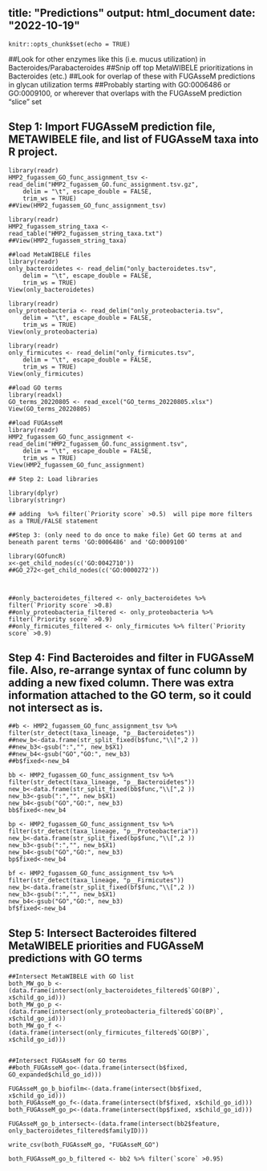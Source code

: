 title: "Predictions"
output: html_document
date: "2022-10-19"
---

```{r setup, include=FALSE}
knitr::opts_chunk$set(echo = TRUE)
```

##Look for other enzymes like this (i.e. mucus utilization) in Bacteroides/Parabacteroides
##Snip off top MetaWIBELE prioritizations in Bacteroides (etc.)
##Look for overlap of these with FUGAsseM predictions in glycan utilization terms
##Probably starting with GO:0006486 or GO:0009100, or wherever that overlaps with the FUGAsseM prediction “slice” set


## Step 1: Import FUGAsseM prediction file, METAWIBELE file, and list of FUGAsseM taxa into R project.
```{r}
library(readr)
HMP2_fugassem_GO_func_assignment_tsv <- read_delim("HMP2_fugassem_GO.func_assignment.tsv.gz", 
    delim = "\t", escape_double = FALSE, 
    trim_ws = TRUE)
##View(HMP2_fugassem_GO_func_assignment_tsv)

library(readr)
HMP2_fugassem_string_taxa <- read_table("HMP2_fugassem_string_taxa.txt")
##View(HMP2_fugassem_string_taxa)

##load MetaWIBELE files
library(readr)
only_bacteroidetes <- read_delim("only_bacteroidetes.tsv", 
    delim = "\t", escape_double = FALSE, 
    trim_ws = TRUE)
View(only_bacteroidetes)

library(readr)
only_proteobacteria <- read_delim("only_proteobacteria.tsv", 
    delim = "\t", escape_double = FALSE, 
    trim_ws = TRUE)
View(only_proteobacteria)

library(readr)
only_firmicutes <- read_delim("only_firmicutes.tsv", 
    delim = "\t", escape_double = FALSE, 
    trim_ws = TRUE)
View(only_firmicutes)

##load GO terms
library(readxl)
GO_terms_20220805 <- read_excel("GO_terms_20220805.xlsx")
View(GO_terms_20220805)

##load FUGAsseM
library(readr)
HMP2_fugassem_GO_func_assignment <- read_delim("HMP2_fugassem_GO.func_assignment.tsv", 
    delim = "\t", escape_double = FALSE, 
    trim_ws = TRUE)
View(HMP2_fugassem_GO_func_assignment)

```

```{r}
## Step 2: Load libraries

library(dplyr)
library(stringr)

## adding  %>% filter(`Priority score` >0.5)  will pipe more filters as a TRUE/FALSE statement

```

```{r}
##Step 3: (only need to do once to make file) Get GO terms at and beneath parent terms 'GO:0006486' and 'GO:0009100'

library(GOfuncR)
x<-get_child_nodes(c('GO:0042710'))
##GO_272<-get_child_nodes(c('GO:0000272'))


```
```{r}

##only_bacteroidetes_filtered <- only_bacteroidetes %>% filter(`Priority score` >0.8)
##only_proteobacteria_filtered <- only_proteobacteria %>% filter(`Priority score` >0.9)
##only_firmicutes_filtered <- only_firmicutes %>% filter(`Priority score` >0.9)
```

## Step 4: Find Bacteroides and filter in FUGAsseM file. Also, re-arrange syntax of func column by adding a new fixed column. There was extra information attached to the GO term, so it could not intersect as is.

```{r}
##b <- HMP2_fugassem_GO_func_assignment_tsv %>% filter(str_detect(taxa_lineage, "p__Bacteroidetes"))
##new_b<-data.frame(str_split_fixed(b$func,"\\[",2 ))
##new_b3<-gsub(":","", new_b$X1)
##new_b4<-gsub("GO","GO:", new_b3)
##b$fixed<-new_b4

bb <- HMP2_fugassem_GO_func_assignment_tsv %>% filter(str_detect(taxa_lineage, "p__Bacteroidetes"))
new_b<-data.frame(str_split_fixed(bb$func,"\\[",2 ))
new_b3<-gsub(":","", new_b$X1)
new_b4<-gsub("GO","GO:", new_b3)
bb$fixed<-new_b4

```

```{r}
bp <- HMP2_fugassem_GO_func_assignment_tsv %>% filter(str_detect(taxa_lineage, "p__Proteobacteria"))
new_b<-data.frame(str_split_fixed(bp$func,"\\[",2 ))
new_b3<-gsub(":","", new_b$X1)
new_b4<-gsub("GO","GO:", new_b3)
bp$fixed<-new_b4

```

```{r}
bf <- HMP2_fugassem_GO_func_assignment_tsv %>% filter(str_detect(taxa_lineage, "p__Firmicutes"))
new_b<-data.frame(str_split_fixed(bf$func,"\\[",2 ))
new_b3<-gsub(":","", new_b$X1)
new_b4<-gsub("GO","GO:", new_b3)
bf$fixed<-new_b4

```
## Step 5: Intersect Bacteroides filtered MetaWIBELE priorities and FUGAsseM predictions with GO terms

```{r}
##Intersect MetaWIBELE with GO list
both_MW_go_b <-(data.frame(intersect(only_bacteroidetes_filtered$`GO(BP)`, x$child_go_id)))
both_MW_go_p <-(data.frame(intersect(only_proteobacteria_filtered$`GO(BP)`, x$child_go_id)))
both_MW_go_f <-(data.frame(intersect(only_firmicutes_filtered$`GO(BP)`, x$child_go_id)))


##Intersect FUGAsseM for GO terms
##both_FUGAsseM_go<-(data.frame(intersect(b$fixed, GO_expanded$child_go_id)))

FUGAsseM_go_b_biofilm<-(data.frame(intersect(bb$fixed, x$child_go_id)))
both_FUGAsseM_go_f<-(data.frame(intersect(bf$fixed, x$child_go_id)))
both_FUGAsseM_go_p<-(data.frame(intersect(bp$fixed, x$child_go_id)))

FUGAsseM_go_b_intersect<-(data.frame(intersect(bb2$feature, only_bacteroidetes_filtered$familyID)))

write_csv(both_FUGAsseM_go, "FUGAsseM_GO")

both_FUGAsseM_go_b_filtered <- bb2 %>% filter(`score` >0.95)


```
